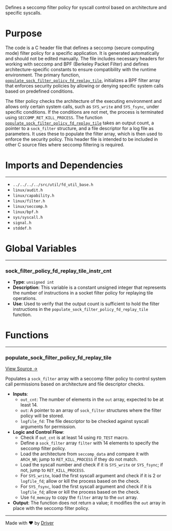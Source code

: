 <!--------------------------------------------------------------------------------->
<!-- IMPORTANT: This file is auto-generated by Driver (https://driver.ai). -------->
<!-- Manual edits may be overwritten on future commits. --------------------------->
<!--------------------------------------------------------------------------------->

Defines a seccomp filter policy for syscall control based on architecture and specific syscalls.

# Purpose
The code is a C header file that defines a seccomp (secure computing mode) filter policy for a specific application. It is generated automatically and should not be edited manually. The file includes necessary headers for working with seccomp and BPF (Berkeley Packet Filter) and defines architecture-specific constants to ensure compatibility with the runtime environment. The primary function, [`populate_sock_filter_policy_fd_replay_tile`](<#populate_sock_filter_policy_fd_replay_tile>), initializes a BPF filter array that enforces security policies by allowing or denying specific system calls based on predefined conditions.

The filter policy checks the architecture of the executing environment and allows only certain system calls, such as `SYS_write` and `SYS_fsync`, under specific conditions. If the conditions are not met, the process is terminated using `SECCOMP_RET_KILL_PROCESS`. The function [`populate_sock_filter_policy_fd_replay_tile`](<#populate_sock_filter_policy_fd_replay_tile>) takes an output count, a pointer to a `sock_filter` structure, and a file descriptor for a log file as parameters. It uses these to populate the filter array, which is then used to enforce the security policy. This header file is intended to be included in other C source files where seccomp filtering is required.
# Imports and Dependencies

---
- `../../../../src/util/fd_util_base.h`
- `linux/audit.h`
- `linux/capability.h`
- `linux/filter.h`
- `linux/seccomp.h`
- `linux/bpf.h`
- `sys/syscall.h`
- `signal.h`
- `stddef.h`


# Global Variables

---
### sock\_filter\_policy\_fd\_replay\_tile\_instr\_cnt
- **Type**: `unsigned int`
- **Description**: This variable is a constant unsigned integer that represents the number of instructions in a socket filter policy for replaying tile operations.
- **Use**: Used to verify that the output count is sufficient to hold the filter instructions in the `populate_sock_filter_policy_fd_replay_tile` function.


# Functions

---
### populate\_sock\_filter\_policy\_fd\_replay\_tile<!-- {{#callable:populate_sock_filter_policy_fd_replay_tile}} -->
[View Source →](<../../../../../../src/discof/replay/generated/fd_replay_tile_seccomp.h#L26>)

Populates a `sock_filter` array with a seccomp filter policy to control system call permissions based on architecture and file descriptor checks.
- **Inputs**:
    - `out_cnt`: The number of elements in the `out` array, expected to be at least 14.
    - `out`: A pointer to an array of `sock_filter` structures where the filter policy will be stored.
    - `logfile_fd`: The file descriptor to be checked against syscall arguments for permission.
- **Logic and Control Flow**:
    - Check if `out_cnt` is at least 14 using `FD_TEST` macro.
    - Define a `sock_filter` array `filter` with 14 elements to specify the seccomp filter policy.
    - Load the architecture from `seccomp_data` and compare it with `ARCH_NR`; jump to `RET_KILL_PROCESS` if they do not match.
    - Load the syscall number and check if it is `SYS_write` or `SYS_fsync`; if not, jump to `RET_KILL_PROCESS`.
    - For `SYS_write`, load the first syscall argument and check if it is 2 or `logfile_fd`; allow or kill the process based on the check.
    - For `SYS_fsync`, load the first syscall argument and check if it is `logfile_fd`; allow or kill the process based on the check.
    - Use `fd_memcpy` to copy the `filter` array to the `out` array.
- **Output**: The function does not return a value; it modifies the `out` array in place with the seccomp filter policy.



---
Made with ❤️ by [Driver](https://www.driver.ai/)